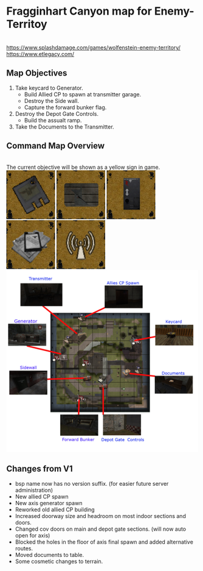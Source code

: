# Fragginhart Canyon map for Enemy-Territoy 

<br> https://www.splashdamage.com/games/wolfenstein-enemy-territory/
<br> https://www.etlegacy.com/

## Map Objectives


1. Take keycard to Generator.
   - Build Allied CP to spawn at transmitter garage. 
   - Destroy the Side wall.
   - Capture the forward bunker flag.
2. Destroy the Depot Gate Controls.
   - Build the assualt ramp.
3. Take the Documents to the Transmitter.

## Command Map Overview
<br> The current objective will be shown as a yellow sign in game. 
<br>![keycard](/textures/remasters/signs/keycard_yellow.jpg) ![sidewall](/textures/remasters/signs/sidewall_yellow.jpg) ![DepotCont](/textures/remasters/signs/depogate_yellow_ctl.jpg) ![Docs](/textures/remasters/signs/docs_yellow.jpg) ![transmitter](/textures/remasters/signs/transmitter_yellow.jpg)
![MAP](/readme/map-overview.png)


## Changes from V1
- bsp name now has no version suffix. (for easier future server administration)
- New allied CP spawn
- New axis generator spawn
- Reworked old allied CP building
- Increased doorway size and headroom on most indoor sections and doors.
- Changed cov doors on main and depot gate sections. (will now auto open for axis)
- Blocked the holes in the floor of axis final spawn and added alternative routes.
- Moved documents to table.
- Some cosmetic changes to terrain. 




